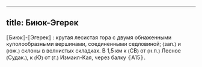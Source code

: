 
---
title: Биюк-Эгерек
---
⟦Биюк⟧-⟦Эгерек⟧
: крутая лесистая гора с двумя обнаженными куполообразными вершинами, соединенными седловиной; ⦅зап.⦆ и ⦅юж.⦆ склоны в волнистых складках. В 1,5 км к ⦅СВ⦆ от ⦅н.п.⦆ Лесное ⦅Судак.⦆, к ⦅Ю⦆ от ⦅г.⦆ Измаил-Кая, через балку ⦃А15⦄.
